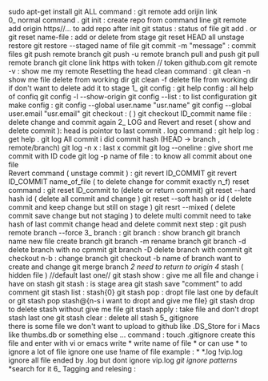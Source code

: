 sudo apt-get install git
ALL command :
     git remote add orijin link  
0_ normal command .
		    git init : create repo from command line 
		    git remote add origin https//... to add repo after init 
		    git status : status of file 
            git add . or 
            git reset name-file : add or delete from stage
                    git reset HEAD all unstage 
                    restore git restore --staged name of file 
            git commit -m "message" : commit files
            git push remote branch
            git push -u remote branch pull and push 
            git pull remote branch
            git clone link https with token // token github.com
            git remote -v : show me my remote 
                    Resetting the head clean command :
                         git clean -n show me file delete from working dir 
                         git clean -f delete file from working dir
                                if don't want to delete add it to stage 
1_ git config :
        git help config : all help of confiq
        git config -l --show-origin
        git config --list : to list configuration git
        make config :
               git config --global user.name "usr.name"
               git config --global user.email "usr.email" 
  git checkout :  ( )
         git checkout ID_commit name file : delete change and commit again
2_  LOG  and Revert  and reset ( show and delete commit ): 
      head is pointor to last commit .
          log command : 
                git help log : get help .
                git log All commit i did 
                     commit hash (HEAD -> branch , remote/branch)
                git log -n x  : last x commit
                git log --oneline : give short me commit  with ID code 
                git log -p name of file : to know all commit about one file  
         Revert command ( unstage commit ) :
                git revert ID_COMMIT 
                git revert ID_COMMIT name_of_file ( to delete change for commit exactly n_f)
        reset command :
                   git reset ID_commit to (delete or return commit) 
                        git reset --hard hash id   ( delete all commit  and change  )
                        git reset --soft hash or id ( delete commit and keep change but still on stage )
                        git resrt --mixed ( delete commit save change but not staging )
                   to delete multi commit need to take hash of last commit 
                                    change head and delete commit 
                                    next step : git push remote branch --force 
3_ branch :
            git branch : show branch 
            git branch name new file create branch 
            git branch -m rename branch 
            git branch -d delete branch with no cpmmit 
            git branch -D delete branch with commit 
            git checkout n-b : change branch
            git checkout -b name of branch want to create and change 
            git merge branch _2 need to return to origin 
4_ stash ( hidden file ) //default last one// 
           git stash show : give me all file and change i have on stash 
            git stash : is stage area
                        git stash save "comment" to add comment 
            git stash list : stash{0}
            git stash pop : dropt file last one by default
                    or git stash pop stash@{n-s i want to dropt and give me file} 
             git stash drop to delete stash without give me file 
            git stash apply : take file and don't dropt stash last one
            git stash clear : delete all stash 
5_ gitignore  
     there is some file we don't want to upload to github 
             like .DS_Store for i Macs
            like thumbs.db
      or something else ...
       command :
            touch .gitignore create this file and enter with vi or emacs write
          * write name of file 
          * or can use * to ignore a lot of file ignore one use !name of file 
                 example : 
                       * *.log
                        !vip.log
                        ignore all file ended by .log  but dont ignore vip.log
            *git ignore patterns* *search for it 
6_ Tagging and relesing :
